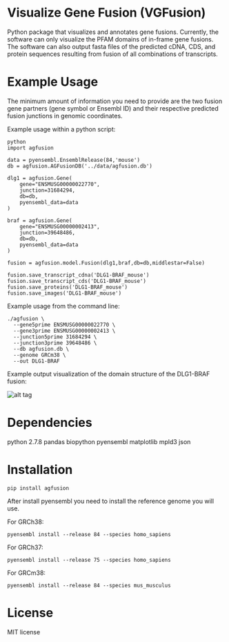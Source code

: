 # Visualize Gene Fusion (VGFusion)
Python package that visualizes and annotates gene fusions. Currently, the software can only visualize the PFAM domains of in-frame gene fusions. The software can also output fasta files of the predicted cDNA, CDS, and protein sequences resulting from fusion of all combinations of transcripts.

# Example Usage

The minimum amount of information you need to provide are the two fusion gene partners (gene symbol or Ensembl ID) and their respective predicted fusion junctions in genomic coordinates.

Example usage within a python script:

```
python
import agfusion

data = pyensembl.EnsemblRelease(84,'mouse')
db = agfusion.AGFusionDB('../data/agfusion.db')

dlg1 = agfusion.Gene(
    gene="ENSMUSG00000022770",
    junction=31684294,
    db=db,
    pyensembl_data=data
)

braf = agfusion.Gene(
    gene="ENSMUSG00000002413",
    junction=39648486,
    db=db,
    pyensembl_data=data
)

fusion = agfusion.model.Fusion(dlg1,braf,db=db,middlestar=False)

fusion.save_transcript_cdna('DLG1-BRAF_mouse')
fusion.save_transcript_cds('DLG1-BRAF_mouse')
fusion.save_proteins('DLG1-BRAF_mouse')
fusion.save_images('DLG1-BRAF_mouse')
```

Example usage from the command line:

```
./agfusion \
  --gene5prime ENSMUSG00000022770 \
  --gene3prime ENSMUSG00000002413 \
  --junction5prime 31684294 \
  --junction3prime 39648486 \
  --db agfusion.db \
  --genome GRCm38 \
  --out DLG1-BRAF
```

Example output visualization of the domain structure of the DLG1-BRAF fusion:

![alt tag](https://github.com/murphycj/AGFusion/tree/master/test/DLG1-BRAF/ENSMUST00000023454-ENSMUST00000002487.png)

# Dependencies

python 2.7.8
pandas
biopython
pyensembl
matplotlib
mpld3
json

# Installation

```
pip install agfusion
```

After install pyensembl you need to install the reference genome you will use.

For GRCh38:

```
pyensembl install --release 84 --species homo_sapiens
```

For GRCh37:

```
pyensembl install --release 75 --species homo_sapiens
```

For GRCm38:

```
pyensembl install --release 84 --species mus_musculus
```

# License

MIT license